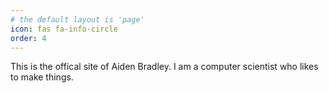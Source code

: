 ```yaml
---
# the default layout is 'page'
icon: fas fa-info-circle
order: 4
---
```


This is the offical site of Aiden Bradley.
I am a computer scientist who likes to make things.
